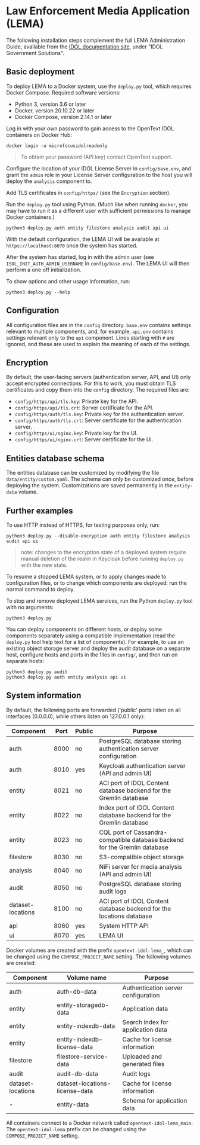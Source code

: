 # Law Enforcement Media Application (LEMA)

The following installation steps complement the full LEMA Administration Guide, available from the [IDOL documentation site](https://www.microfocus.com/documentation/idol/), under "IDOL Government Solutions".

## Basic deployment

To deploy LEMA to a Docker system, use the `deploy.py` tool, which requires Docker Compose.
Required software versions:
- Python 3, version 3.6 or later
- Docker, version 20.10.22 or later
- Docker Compose, version 2.14.1 or later

Log in with your own password to gain access to the OpenText IDOL containers on Docker Hub:

```
docker login -u microfocusidolreadonly
```

> To obtain your password (API key) contact OpenText support.

Configure the location of your IDOL License Server in `config/base.env`, and grant the `admin` role
in your License Server configuration to the host you will deploy the `analysis` component to.

Add TLS certificates in `config/https/` (see the `Encryption` section).

Run the `deploy.py` tool using Python.  (Much like when running `docker`, you
may have to run it as a different user with sufficient permissions to manage Docker containers.)

```
python3 deploy.py auth entity filestore analysis audit api ui
```

With the default configuration, the LEMA UI will be available at `https://localhost:8070` once the
system has started.

After the system has started, log in with the admin user (see `ISOL_INIT_AUTH_ADMIN_USERNAME` in `config/base.env`). The
LEMA UI will then perform a one off initialization. 

To show options and other usage information, run:

```
python3 deploy.py --help
```

## Configuration

All configuration files are in the `config` directory.  `base.env` contains settings relevant to
multiple components, and, for example, `api.env` contains settings relevant only to the `api`
component.  Lines starting with `#` are ignored, and these are used to explain the meaning of each
of the settings.

## Encryption

By default, the user-facing servers (authentication server, API, and UI) only accept encrypted
connections.  For this to work, you must obtain TLS certificates and copy them into the `config` 
directory.  The required files are:

- `config/https/api/tls.key`: Private key for the API.
- `config/https/api/tls.crt`: Server certificate for the API.
- `config/https/auth/tls.key`: Private key for the authentication server.
- `config/https/auth/tls.crt`: Server certificate for the authentication server.
- `config/https/ui/nginx.key`: Private key for the UI.
- `config/https/ui/nginx.crt`: Server certificate for the UI.

## Entities database schema

The entities database can be customized by modifying the file `data/entity/custom.yaml`.  The schema can only be
customized once, before deploying the system.  Customizations are saved permanently in the `entity-data` volume.

## Further examples

To use HTTP instead of HTTPS, for testing purposes only, run:

```
python3 deploy.py --disable-encryption auth entity filestore analysis audit api ui
```

> note: changes to the encryption state of a deployed system require manual deletion of the realm in Keycloak before running `deploy.py` with the new state.

To resume a stopped LEMA system, or to apply changes made to configuration files, or to change which
components are deployed: run the normal command to deploy.

To stop and remove deployed LEMA services, run the Python `deploy.py` tool with no arguments:

```
python3 deploy.py
```

You can deploy components on different hosts, or deploy some components separately using a
compatible implementation (read the `deploy.py` tool help text for a list of components).  For
example, to use an existing object storage server and deploy the audit database on a separate host,
configure hosts and ports in the files in `config/`, and then run on separate hosts:

```
python3 deploy.py audit
python3 deploy.py auth entity analysis api ui
```

## System information

By default, the following ports are forwarded ('public' ports listen on all interfaces (0.0.0.0),
while others listen on 127.0.0.1 only):

| **Component**     | **Port** | **Public** | **Purpose**                                                                |
|-------------------|----------|------------|----------------------------------------------------------------------------|
| auth              | 8000     | no         | PostgreSQL database storing authentication server configuration            |
| auth              | 8010     | yes        | Keycloak authentication server (API and admin UI)                          |
| entity            | 8021     | no         | ACI port of IDOL Content database backend for the Gremlin database         |
| entity            | 8022     | no         | Index port of IDOL Content database backend for the Gremlin database       |
| entity            | 8023     | no         | CQL port of Cassandra-compatible database backend for the Gremlin database |
| filestore         | 8030     | no         | S3-compatible object storage                                               |
| analysis          | 8040     | no         | NiFi server for media analysis (API and admin UI)                          |
| audit             | 8050     | no         | PostgreSQL database storing audit logs                                     |
| dataset-locations | 8100     | no         | ACI port of IDOL Content database backend for the locations database       |
| api               | 8060     | yes        | System HTTP API                                                            |
| ui                | 8070     | yes        | LEMA UI                                                                    |

Docker volumes are created with the prefix `opentext-idol-lema_`, which can be changed using the
`COMPOSE_PROJECT_NAME` setting.  The following volumes are created:

| **Component**     | **Volume name**                | **Purpose**                         |
|-------------------|--------------------------------|-------------------------------------|
| auth              | auth-db-data                   | Authentication server configuration |
| entity            | entity-storagedb-data          | Application data                    |
| entity            | entity-indexdb-data            | Search index for application data   |
| entity            | entity-indexdb-license-data    | Cache for license information       |
| filestore         | filestore-service-data         | Uploaded and generated files        |
| audit             | audit-db-data                  | Audit logs                          |
| dataset-locations | dataset-locations-license-data | Cache for license information       |
| -                 | entity-data                    | Schema for application data         |

All containers connect to a Docker network called `opentext-idol-lema_main`.  The
`opentext-idol-lema` prefix can be changed using the `COMPOSE_PROJECT_NAME` setting.
